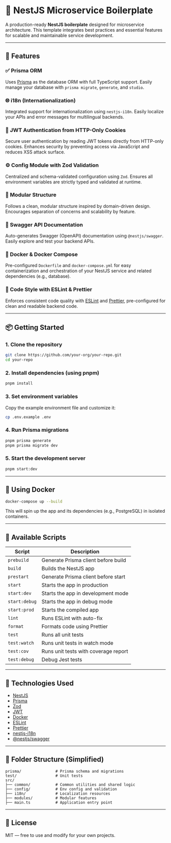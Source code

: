 # 🧱 NestJS Microservice Boilerplate

A production-ready **NestJS boilerplate** designed for microservice architecture. This template integrates best practices and essential features for scalable and maintainable service development.

---

## 🚀 Features

### ✅ Prisma ORM

Uses [Prisma](https://www.prisma.io/) as the database ORM with full TypeScript support. Easily manage your database with `prisma migrate`, `generate`, and `studio`.

### 🌐 i18n (Internationalization)

Integrated support for internationalization using `nestjs-i18n`. Easily localize your APIs and error messages for multilingual backends.

### 🔐 JWT Authentication from HTTP-Only Cookies

Secure user authentication by reading JWT tokens directly from HTTP-only cookies. Enhances security by preventing access via JavaScript and reduces XSS attack surface.

### ⚙️ Config Module with Zod Validation

Centralized and schema-validated configuration using `Zod`. Ensures all environment variables are strictly typed and validated at runtime.

### 🧩 Modular Structure

Follows a clean, modular structure inspired by domain-driven design. Encourages separation of concerns and scalability by feature.

### 📖 Swagger API Documentation

Auto-generates Swagger (OpenAPI) documentation using `@nestjs/swagger`. Easily explore and test your backend APIs.

### 🐳 Docker & Docker Compose

Pre-configured `Dockerfile` and `docker-compose.yml` for easy containerization and orchestration of your NestJS service and related dependencies (e.g., database).

### 🧹 Code Style with ESLint & Prettier

Enforces consistent code quality with [ESLint](https://eslint.org/) and [Prettier](https://prettier.io/), pre-configured for clean and readable backend code.

---

## 📦 Getting Started

### 1. Clone the repository

```bash
git clone https://github.com/your-org/your-repo.git
cd your-repo
```

### 2. Install dependencies (using pnpm)

```bash
pnpm install
```

### 3. Set environment variables

Copy the example environment file and customize it:

```bash
cp .env.example .env
```

### 4. Run Prisma migrations

```bash
pnpm prisma generate
pnpm prisma migrate dev
```

### 5. Start the development server

```bash
pnpm start:dev
```

---

## 🐳 Using Docker

```bash
docker-compose up --build
```

This will spin up the app and its dependencies (e.g., PostgreSQL) in isolated containers.

---

## 🧪 Available Scripts

| Script        | Description                          |
| ------------- | ------------------------------------ |
| `prebuild`    | Generate Prisma client before build  |
| `build`       | Builds the NestJS app                |
| `prestart`    | Generate Prisma client before start  |
| `start`       | Starts the app in production         |
| `start:dev`   | Starts the app in development mode   |
| `start:debug` | Starts the app in debug mode         |
| `start:prod`  | Starts the compiled app              |
| `lint`        | Runs ESLint with auto-fix            |
| `format`      | Formats code using Prettier          |
| `test`        | Runs all unit tests                  |
| `test:watch`  | Runs unit tests in watch mode        |
| `test:cov`    | Runs unit tests with coverage report |
| `test:debug`  | Debug Jest tests                     |

---

## 🧰 Technologies Used

- [NestJS](https://nestjs.com/)
- [Prisma](https://www.prisma.io/)
- [Zod](https://zod.dev/)
- [JWT](https://jwt.io/)
- [Docker](https://www.docker.com/)
- [ESLint](https://eslint.org/)
- [Prettier](https://prettier.io/)
- [nestjs-i18n](https://github.com/toonvanstrijp/nestjs-i18n)
- [@nestjs/swagger](https://docs.nestjs.com/openapi/introduction)

---

## 📂 Folder Structure (Simplified)

```
prisma/               # Prisma schema and migrations
test/                 # Unit tests
src/
├── common/           # Common utilities and shared logic
├── config/           # Env config and validation
├── i18n/             # Localization resources
├── modules/          # Modular features
├── main.ts           # Application entry point
```

---

## 📄 License

MIT — free to use and modify for your own projects.
